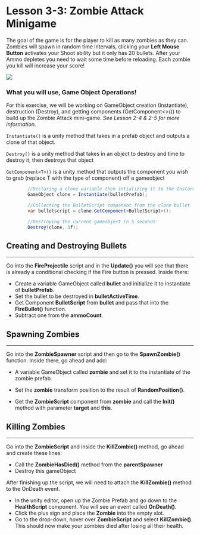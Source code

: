 # Lesson 3-3: Zombie Attack Minigame

The goal of the game is for the player to kill as many zombies as they can. Zombies will spawn in random time intervals, clicking your **Left Mouse Button** activates your Shoot ability but it only has 20 bullets. After your Ammo depletes you need to wait some time before reloading. Each zombie you kill will increase your score! 

![](https://cdn.discordapp.com/attachments/984881858758193182/1051964754882744480/ezgif.com-gif-maker23.gif)


### What you will use, **Game Object Operations!**

For this exercise, we will be working on GameObject creation (Instantiate), destruction (Destroy), and getting components (GetComponent<>()) to build up the Zombie Attack mini-game. *See Lesson 2-4 & 2-5 for more information.*

`Instantiate()` is a unity method that takes in a prefab object and outputs a clone of that object.  

`Destroy()`  is a unity method that takes in an object to destroy and time to destroy it, then destroys that object 

`GetComponent<T>()` is a unity method that outputs the component you wish to grab (replace T with the type of component) off a gameobject


```csharp 
        //Declaring a clone variable then intializing it to the Instantiate of a bullet prefab
        GameObject clone = Instantiate(bulletPrefab);

        //Collecting the BulletScript component from the clone bullet
        var bulletscript = clone.GetComponent<BulletScript>();

        //Destroying the current gameobject in 5 seconds
        Destroy(clone, 5f);
```

## Creating and Destroying Bullets
---

Go into the **FireProjectile** script and in the **Update()** you will see that there is already a conditional checking if the Fire button is pressed. Inside there:

* Create a variable GameObject called **bullet** and initialize it to instantiate of **bulletPrefab**.
* Set the bullet to be destroyed in **bulletActiveTime**.
* Get Component **BulletScript** from **bullet** and pass that into the **FireBullet()** function.
* Subtract one from the **ammoCount**.

## Spawning Zombies
---

Go into the **ZombieSpawner** script and then go to the **SpawnZombie()** function. Inside there, go ahead and add:

* A variable GameObject called **zombie** and set it to the instantiate of the zombie prefab.

* Set the **zombie** transform position to the result of **RandomPosition()**.

* Get the **ZombieScript** component from **zombie** and call the **Init()** method with parameter **target** and **this**.

## Killing Zombies
---

Go into the **ZombieScript** and inside the **KillZombie()** method, go ahead and create these lines:

* Call the **ZombieHasDied()** method from the **parentSpawner**
* Destroy this gameObject

After finishing up the script, we will need to attach the **KillZombie()** method to the OnDeath event. 

* In the unity editor, open up the Zombie Prefab and go down to the **HealthScript** component. You will see an event called **OnDeath()**. 
* Click the plus sign and place the **Zombie** into the empty slot. 
* Go to the drop-down, hover over **ZombieScript** and select **KillZombie()**. This should now make your zombies died after losing all their health.